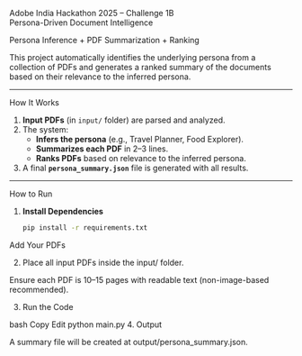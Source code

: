  Adobe India Hackathon 2025 – Challenge 1B  
 Persona-Driven Document Intelligence 

 Persona Inference + PDF Summarization + Ranking

This project automatically identifies the underlying persona from a collection of PDFs and generates a ranked summary of the documents based on their relevance to the inferred persona.

---

 How It Works

1. **Input PDFs** (in `input/` folder) are parsed and analyzed.
2. The system:
   - **Infers the persona** (e.g., Travel Planner, Food Explorer).
   - **Summarizes each PDF** in 2–3 lines.
   - **Ranks PDFs** based on relevance to the inferred persona.
3. A final **`persona_summary.json`** file is generated with all results.

---


 How to Run

1. **Install Dependencies**
   ```bash
   pip install -r requirements.txt
  Add Your PDFs

2. Place all input PDFs inside the input/ folder.

Ensure each PDF is 10–15 pages with readable text (non-image-based recommended).

3. Run the Code

bash
Copy
Edit
python main.py
4. Output

A summary file will be created at output/persona_summary.json.

